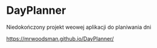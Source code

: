# DayPlanner

Niedokończony projekt weowej aplikacji do planiwania dni

https://mrwoodsman.github.io/DayPlanner/
